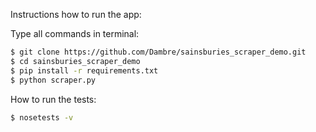 Instructions how to run the app:


Type all commands in terminal:
```sh
$ git clone https://github.com/Dambre/sainsburies_scraper_demo.git
$ cd sainsburies_scraper_demo
$ pip install -r requirements.txt
$ python scraper.py
```
  
How to run the tests:

```sh
$ nosetests -v
```
